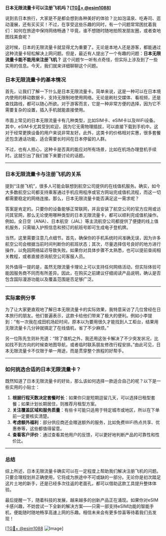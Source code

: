 **日本无限流量卡可以注册飞机吗？[[TG💪+ @esim1088](https://t.me/s/esim1088)]**

说到去日本旅行，大家是不是都会想到各种美好的体验？比如泡温泉、吃寿司、逛动漫展，还有买买买！不过，在享受这些乐趣的同时，有一个问题常常困扰着我们：如何在旅途中保持网络畅通？毕竟，谁不想随时随地拍照发朋友圈，或者查地图找美食呢？

这时候，日本的无限流量卡就显得尤为重要了。无论是本地人还是游客，都能通过这种流量卡轻松解决上网问题。但是，最近有人提出了一个有趣的问题：**日本无限流量卡能不能用来注册飞机？** 这个问题乍一听有点奇怪，但实际上涉及到了一些实用的信息。今天，我们就来详细聊聊这个问题。

### 日本无限流量卡的基本情况

首先，让我们了解一下什么是日本无限流量卡。简单来说，这是一种可以在日本境内使用的移动数据卡，支持无限制地使用网络。无论是刷社交媒体、看视频，还是查找路线，都可以随心所欲。对于游客而言，它是一种非常方便的选择，因为它不需要复杂的设置，插入手机就能直接使用。

市面上常见的日本无限流量卡有几种类型，比如SIM卡、eSIM卡以及WiFi设备。其中，eSIM卡尤其受到欢迎，因为它无需物理插拔，可以直接下载到手机中。这对于经常更换设备的用户来说非常友好。此外，这类卡的价格相对实惠，很多套餐还包含通话功能，适合需要长时间在日本停留的人群。

不过，也有人担心，这种卡是否真的能应对所有场景，比如在机场办理登机手续时。这就引出了我们接下来要讨论的话题。

---

### 日本无限流量卡与注册飞机的关系

提到“注册飞机”，很多人可能会联想到航空公司提供的在线值机服务。确实，如今大多数航空公司都支持乘客通过手机应用程序或官方网站完成值机流程，而这一切都需要稳定的网络连接。那么，日本无限流量卡能否满足这一需求呢？

答案是肯定的。只要你的设备能够正常联网，并且安装了航空公司的官方应用或访问其官网，那么无论使用哪种类型的日本无限流量卡，都可以顺利完成值机操作。例如，全日空（ANA）、日本航空（JAL）等主流航空公司都提供了便捷的线上值机服务，只需输入护照信息和预订的航班号即可生成电子登机牌。

当然，这里需要注意几点细节。首先，确保你的手机系统时间准确无误，因为许多航空公司会根据当前时间判断你的航班状态；其次，尽量选择信号良好的地方进行操作，以免因网络延迟导致失败。如果你对具体步骤不太熟悉，也可以提前查阅相关教程，或者直接咨询航空公司客服人员。

另外值得一提的是，虽然无限流量卡理论上可以支持任何网络活动，但实际体验可能因服务商不同而有所差异。因此，在购买之前建议仔细阅读产品说明，确认是否包含国际漫游功能以及覆盖范围是否足够广泛。

---

### 实际案例分享

为了让大家更直观地了解日本无限流量卡的实际效果，我特意采访了几位曾经在日本旅行的朋友。他们普遍表示，这款卡给他们带来了极大的便利。例如小李提到：“有一次我在成田机场赶时间，原本以为要用很久才能找到人工柜台，结果用无限流量卡几分钟就搞定了在线值机，省了不少麻烦。”

另一位陈先生则补充道：“除了值机之外，我还用这张卡解决了不少突发状况，比如找不到方向的时候查地图导航，或者临时联系朋友修改行程安排。”由此可见，日本无限流量卡不仅限于单一用途，而是贯穿整个旅程的好帮手。

---

### 如何挑选合适的日本无限流量卡？

既然知道了日本无限流量卡的好处，那么该如何选择一款适合自己的呢？以下是一些实用的小贴士：

1. **根据行程天数决定套餐时长**：如果你只是短期逗留几天，可以选择日租型套餐；如果计划长期居住，则推荐月租型方案。
2. **关注覆盖区域和服务质量**：有些卡可能只适用于特定城市或地区，所以在下单前一定要核实清楚。
3. **考虑额外福利**：部分供应商还会赠送额外的服务，比如免费WiFi热点共享、优惠券等，这些都值得留意。
4. **查看客户评价**：通过查看其他用户的反馈，可以更好地判断产品的可靠性和性价比。

---

### 总结

综上所述，日本无限流量卡确实可以在一定程度上帮助我们解决注册飞机的问题。只要合理规划并正确使用，它将成为旅途中不可或缺的一部分。无论你是初次踏足这片土地的新手，还是已经多次往返的老面孔，都可以借助这款工具提升整体体验。

最后提醒一下，随着科技的发展，越来越多的创新产品正在涌现。如果你对eSIM卡感兴趣，不妨尝试一下全新的解决方案——只需一部支持eSIM功能的智能手机，便能随时随地畅享高速上网的乐趣。相信未来会有更多惊喜等待着我们去发现！

[[TG💪+ @esim1088](https://t.me/s/esim1088) ![Image](https://i.postimg.cc/4NQfJmqS/Snipaste-2025-05-13-00-14-12.png)]